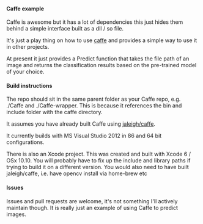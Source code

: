 #### Caffe example

Caffe is awesome but it has a lot of dependencies this just hides them behind a simple interface built as a dll / so file.

It's just a play thing on how to use [caffe](http://caffe.berkeleyvision.org) and provides a simple way to use it in other projects.

At present it just provides a Predict function that takes the file path of an image and returns the classification results based on the pre-trained model of your choice.

#### Build instructions

The repo should sit in the same parent folder as your Caffe repo, e.g. ./Caffe and ./Caffe-wrapper. This is because it references the bin and include folder with the caffe directory. 

It assumes you have already built Caffe using [jaleigh/caffe](https://github.com/jaleigh/caffe).

It currently builds with MS Visual Studio 2012 in 86 and 64 bit configurations. 

There is also an Xcode project. This was created and built with Xcode 6 / OSx 10.10. You will probably have to fix up the include and library paths if trying to build it on a different version. You would also need to have built jaleigh/caffe, i.e. have opencv install via home-brew etc

#### Issues

Issues and pull requests are welcome, it's not something I'll actively maintain though. It is really just an example of using Caffe to predict images.